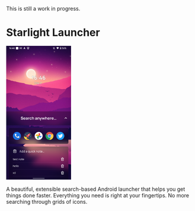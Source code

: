 This is still a work in progress.

# Starlight Launcher

<img src="./screenshots/main-screen.png" alt="Screenshot of Starlight Launcher" height="360" />

A beautiful, extensible search-based Android launcher that helps you get things done faster.
Everything you need is right at your fingertips. No more searching through grids of icons.
